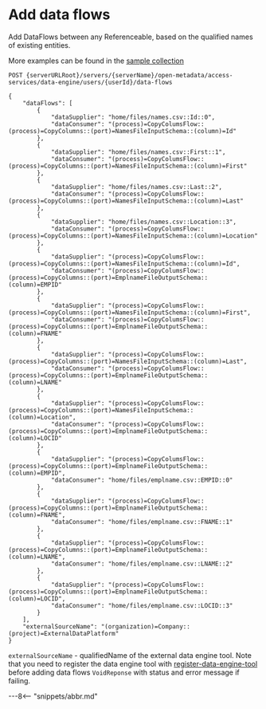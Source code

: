 <!-- SPDX-License-Identifier: CC-BY-4.0 -->
<!-- Copyright Contributors to the ODPi Egeria project. -->

# Add data flows

Add DataFlows between any Referenceable, based on the qualified names of existing entities.

More examples can be found in the
[sample collection](../../../docs/samples/collections/DataEngine-process_endpoints.postman_collection.json)

```
POST {serverURLRoot}/servers/{serverName}/open-metadata/access-services/data-engine/users/{userId}/data-flows

{
    "dataFlows": [
        {
            "dataSupplier": "home/files/names.csv::Id::0",
            "dataConsumer": "(process)=CopyColumsFlow::(process)=CopyColumns::(port)=NamesFileInputSchema::(column)=Id"
        },
        {
            "dataSupplier": "home/files/names.csv::First::1",
            "dataConsumer": "(process)=CopyColumsFlow::(process)=CopyColumns::(port)=NamesFileInputSchema::(column)=First"
        },
        {
            "dataSupplier": "home/files/names.csv::Last::2",
            "dataConsumer": "(process)=CopyColumsFlow::(process)=CopyColumns::(port)=NamesFileInputSchema::(column)=Last"
        },
        {
            "dataSupplier": "home/files/names.csv::Location::3",
            "dataConsumer": "(process)=CopyColumsFlow::(process)=CopyColumns::(port)=NamesFileInputSchema::(column)=Location"
        },
        {
            "dataSupplier": "(process)=CopyColumsFlow::(process)=CopyColumns::(port)=NamesFileInputSchema::(column)=Id",
            "dataConsumer": "(process)=CopyColumsFlow::(process)=CopyColumns::(port)=EmplnameFileOutputSchema::(column)=EMPID"
        },
        {
            "dataSupplier": "(process)=CopyColumsFlow::(process)=CopyColumns::(port)=NamesFileInputSchema::(column)=First",
            "dataConsumer": "(process)=CopyColumsFlow::(process)=CopyColumns::(port)=EmplnameFileOutputSchema::(column)=FNAME"
        },
        {
            "dataSupplier": "(process)=CopyColumsFlow::(process)=CopyColumns::(port)=NamesFileInputSchema::(column)=Last",
            "dataConsumer": "(process)=CopyColumsFlow::(process)=CopyColumns::(port)=EmplnameFileOutputSchema::(column)=LNAME"
        },
        {
            "dataSupplier": "(process)=CopyColumsFlow::(process)=CopyColumns::(port)=NamesFileInputSchema::(column)=Location",
            "dataConsumer": "(process)=CopyColumsFlow::(process)=CopyColumns::(port)=EmplnameFileOutputSchema::(column)=LOCID"
        },
        {
            "dataSupplier": "(process)=CopyColumsFlow::(process)=CopyColumns::(port)=EmplnameFileOutputSchema::(column)=EMPID",
            "dataConsumer": "home/files/emplname.csv::EMPID::0"
        },
        {
            "dataSupplier": "(process)=CopyColumsFlow::(process)=CopyColumns::(port)=EmplnameFileOutputSchema::(column)=FNAME",
            "dataConsumer": "home/files/emplname.csv::FNAME::1"
        },
        {
            "dataSupplier": "(process)=CopyColumsFlow::(process)=CopyColumns::(port)=EmplnameFileOutputSchema::(column)=LNAME",
            "dataConsumer": "home/files/emplname.csv::LNAME::2"
        },
        {
            "dataSupplier": "(process)=CopyColumsFlow::(process)=CopyColumns::(port)=EmplnameFileOutputSchema::(column)=LOCID",
            "dataConsumer": "home/files/emplname.csv::LOCID::3"
        }
    ],
    "externalSourceName": "(organization)=Company::(project)=ExternalDataPlatform"
}
```
`externalSourceName` - qualifiedName of the external data engine tool.
Note that you need to register the data engine tool with [register-data-engine-tool](register-data-engine-tool.md)
before adding data flows
`VoidReponse` with status and error message if failing.


---8<-- "snippets/abbr.md"







